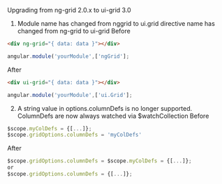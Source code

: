 Upgrading from ng-grid 2.0.x to ui-grid 3.0

1. Module name has changed from nggrid to ui.grid
   directive name has changed from ng-grid to ui-grid
Before
```html
<div ng-grid="{ data: data }"></div>
```
```javascript
angular.module('yourModule',['ngGrid'];
```

After
```html
<div ui-grid="{ data: data }"></div>
```
```javascript
angular.module('yourModule',['ui.Grid'];
```

2. A string value in options.columnDefs is no longer supported.  ColumnDefs are now always watched via $watchCollection
Before
```javascript
$scope.myColDefs = {[...]};
$scope.gridOptions.columnDefs = 'myColDefs'
```

After
```javascript
$scope.gridOptions.columnDefs = $scope.myColDefs = {[...]};
or 
$scope.gridOptions.columnDefs = {[...]};
```